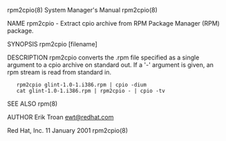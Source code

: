 rpm2cpio(8)                                                                                System Manager's Manual                                                                                rpm2cpio(8)

NAME
       rpm2cpio - Extract cpio archive from RPM Package Manager (RPM) package.

SYNOPSIS
       rpm2cpio [filename]

DESCRIPTION
       rpm2cpio converts the .rpm file specified as a single argument to a cpio archive on standard out. If a '-' argument is given, an rpm stream is read from standard in.

       rpm2cpio glint-1.0-1.i386.rpm | cpio -dium
       cat glint-1.0-1.i386.rpm | rpm2cpio - | cpio -tv

SEE ALSO
       rpm(8)

AUTHOR
       Erik Troan <ewt@redhat.com>

Red Hat, Inc.                                                                                  11 January 2001                                                                                    rpm2cpio(8)
